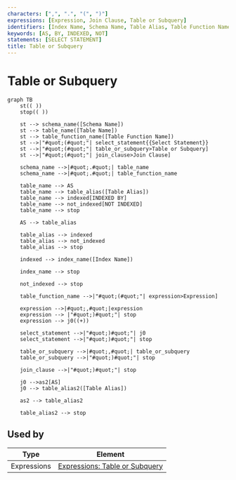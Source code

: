 ```yaml
---
characters: [",", ".", "(", ")"]
expressions: [Expression, Join Clause, Table or Subquery]
identifiers: [Index Name, Schema Name, Table Alias, Table Function Name, Table Name]
keywords: [AS, BY, INDEXED, NOT]
statements: [SELECT STATEMENT]
title: Table or Subquery
---
```


# Table or Subquery

```mermaid
graph TB
	st(( ))
	stop(( ))

	st --> schema_name([Schema Name])
	st --> table_name([Table Name])
	st --> table_function_name([Table Function Name])
	st -->|"#quot;(#quot;"| select_statement{{Select Statement}}
	st -->|"#quot;(#quot;"| table_or_subquery>Table or Subquery]
	st -->|"#quot;(#quot;"| join_clause>Join Clause]

	schema_name -->|#quot;.#quot;| table_name
	schema_name -->|#quot;.#quot;| table_function_name

	table_name --> AS
	table_name --> table_alias([Table Alias])
	table_name --> indexed[INDEXED BY]
	table_name --> not_indexed[NOT INDEXED]
	table_name --> stop
	
	AS --> table_alias

	table_alias --> indexed
	table_alias --> not_indexed
	table_alias --> stop

	indexed --> index_name([Index Name])

	index_name --> stop

	not_indexed --> stop

	table_function_name -->|"#quot;(#quot;"| expression>Expression]

	expression -->|#quot;,#quot;|expression
	expression --> |"#quot;)#quot;"| stop
	expression --> j0((+))

	select_statement -->|"#quot;)#quot;"| j0
	select_statement -->|"#quot;)#quot;"| stop

	table_or_subquery -->|#quot;,#quot;| table_or_subquery
	table_or_subquery -->|"#quot;)#quot;"| stop

	join_clause -->|"#quot;)#quot;"| stop

	j0 -->as2[AS]
	j0 --> table_alias2([Table Alias])

	as2 --> table_alias2

	table_alias2 --> stop
```

## Used by

<!-- QueryToSerialize: TABLE WITHOUT ID split(file.path,"/")[length(split(file.path,"/"))-2] as Type, "[" + split(file.path,"/")[length(split(file.path,"/"))-2] + ": " + file.name + "](<" + replace(file.name," ","%20") + ">)" AS Element FROM "ba-Projects/EpilogLite/sql_syntax" WHERE contains(expressions, this.file.name) -->
<!-- SerializedQuery: TABLE WITHOUT ID split(file.path,"/")[length(split(file.path,"/"))-2] as Type, "[" + split(file.path,"/")[length(split(file.path,"/"))-2] + ": " + file.name + "](<" + replace(file.name," ","%20") + ">)" AS Element FROM "ba-Projects/EpilogLite/sql_syntax" WHERE contains(expressions, this.file.name) -->

| Type        | Element                                                   |
| ----------- | --------------------------------------------------------- |
| Expressions | [Expressions: Table or Subquery](<Table%20or%20Subquery>) |

<!-- SerializedQuery END -->
